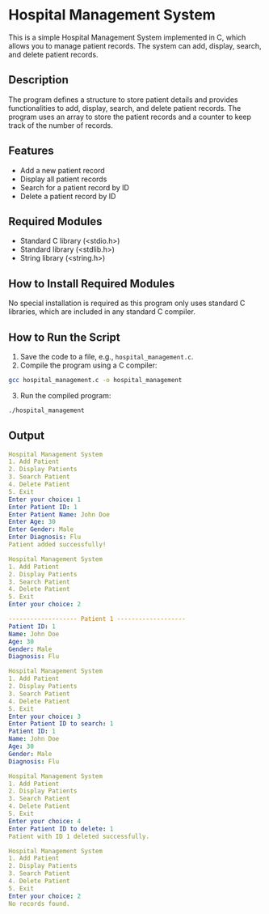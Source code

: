 # Hospital Management System
This is a simple Hospital Management System implemented in C, which allows you to manage patient records. The system can add, display, search, and delete patient records.

## Description
The program defines a structure to store patient details and provides functionalities to add, display, search, and delete patient records. The program uses an array to store the patient records and a counter to keep track of the number of records.

## Features
- Add a new patient record
- Display all patient records
- Search for a patient record by ID
- Delete a patient record by ID
## Required Modules
- Standard C library (<stdio.h>)
- Standard library (<stdlib.h>)
- String library (<string.h>)

## How to Install Required Modules
No special installation is required as this program only uses standard C libraries, which are included in any standard C compiler.

## How to Run the Script
1. Save the code to a file, e.g., `hospital_management.c`.
2. Compile the program using a C compiler:
```bash 
gcc hospital_management.c -o hospital_management
```
3. Run the compiled program:
```bash 
./hospital_management
```

## Output
```yaml
Hospital Management System
1. Add Patient
2. Display Patients
3. Search Patient
4. Delete Patient
5. Exit
Enter your choice: 1
Enter Patient ID: 1
Enter Patient Name: John Doe
Enter Age: 30
Enter Gender: Male
Enter Diagnosis: Flu
Patient added successfully!

Hospital Management System
1. Add Patient
2. Display Patients
3. Search Patient
4. Delete Patient
5. Exit
Enter your choice: 2

------------------- Patient 1 -------------------
Patient ID: 1
Name: John Doe
Age: 30
Gender: Male
Diagnosis: Flu

Hospital Management System
1. Add Patient
2. Display Patients
3. Search Patient
4. Delete Patient
5. Exit
Enter your choice: 3
Enter Patient ID to search: 1
Patient ID: 1
Name: John Doe
Age: 30
Gender: Male
Diagnosis: Flu

Hospital Management System
1. Add Patient
2. Display Patients
3. Search Patient
4. Delete Patient
5. Exit
Enter your choice: 4
Enter Patient ID to delete: 1
Patient with ID 1 deleted successfully.

Hospital Management System
1. Add Patient
2. Display Patients
3. Search Patient
4. Delete Patient
5. Exit
Enter your choice: 2
No records found.
```
